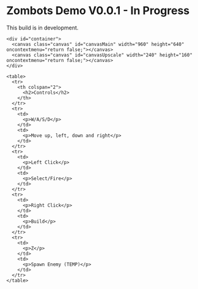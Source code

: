 <!DOCTYPE html>

<html>
  <head>
    <title>Zombots Demo</title>
    <link href="resources/css/index_v0.0.1_inprog.css" type="text/css" rel="stylesheet">
  </head>
  <body id='body'>
    <h1>Zombots Demo V0.0.1 - In Progress</h1>
    <p>This build is in development.</p>

    <div id="container">
      <canvas class="canvas" id="canvasMain" width="960" height="640" oncontextmenu="return false;"></canvas>
      <canvas class="canvas" id="canvasUpscale" width="240" height="160" oncontextmenu="return false;"></canvas>
    </div>

    <table>
      <tr>
        <th colspan="2">
          <h2>Controls</h2>
        </th>
      </tr>
      <tr>
        <td>
          <p>W/A/S/D</p>
        </td>
        <td>
          <p>Move up, left, down and right</p>
        </td>
      </tr>
      <tr>
        <td>
          <p>Left Click</p>
        </td>
        <td>
          <p>Select/Fire</p>
        </td>
      </tr>
      <tr>
        <td>
          <p>Right Click</p>
        </td>
        <td>
          <p>Build</p>
        </td>
      </tr>
      <tr>
        <td>
          <p>Z</p>
        </td>
        <td>
          <p>Spawn Enemy (TEMP)</p>
        </td>
      </tr>
    </table>

  </body>

  <!--
  <script type="module" src="./f1.js"></script>
  <script type="module" src="./f2.js"></script>

  <script type="module" src="./main_v0.0.1_inprog.js"></script>
  <script type="module" src="./data/data_chassis.js"></script>
  <script type="module" src="./data/data_enemies.js"></script>
  <script type="module" src="./data/data_levels.js"></script>
  <script type="module" src="./data/data_ui.js"></script>
  <script type="module" src="./data/data_utilities.js"></script>
  <script type="module" src="./data/data_weapons.js"></script>
  -->

  <script src="./data/data_chassis.js"></script>
  <script src="./data/data_enemies.js"></script>
  <script src="./data/data_levels.js"></script>
  <script src="./data/data_player.js"></script>
  <script src="./data/data_ui.js"></script>
  <script src="./data/data_utilities.js"></script>
  <script src="./data/data_weapons.js"></script>
  
  <script src="./main_v0.0.1_inprog.js"></script>

</html>
